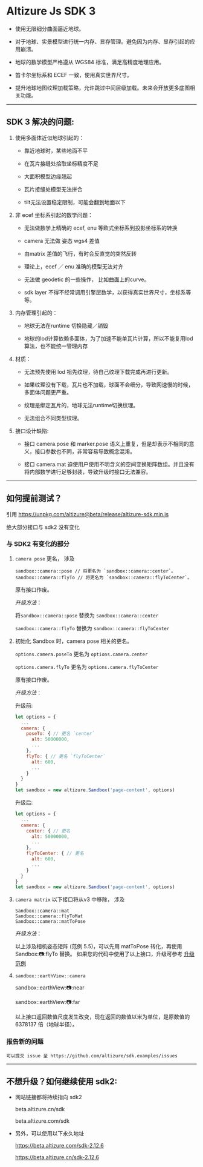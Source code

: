 # Altizure Js SDK 3

- 使用无限细分曲面逼近地球。

- 对于地球、实景模型进行统一内存、显存管理。避免因为内存、显存引起的应用崩溃。

- 地球的数学模型严格遵从 WGS84 标准，满足高精度地理应用。

- 笛卡尔坐标系和 ECEF 一致，使用真实世界尺寸。

- 提升地球地图纹理加载策略，允许跳过中间层级加载。未来会开放更多底图相关功能。

_______________________________

## SDK 3 解决的问题:

1. 使用多面体近似地球引起的：

    - 靠近地球时，某些地面不平

    - 在瓦片接缝处拾取坐标精度不足

    - 大面积模型边缘翘起

    - 瓦片接缝处模型无法拼合

    - tilt无法设置稳定限制，可能会翻到地面以下


2. 非 ecef 坐标系引起的数学问题：

    - 无法做数学上精确的 ecef, enu 等欧式坐标系到投影坐标系的转换

    - camera 无法做 姿态 wgs4 差值

    - 由matrix 差值的飞行，有时会反直觉的突然反转

    - 理论上，ecef ／ enu 准确的模型无法对齐

    - 无法做 geodetic 的一些操作， 比如曲面上的curve。

    - sdk layer 不得不经常调用引擎层数学，以获得真实世界尺寸，坐标系等等。

3. 内存管理引起的：

    - 地球无法在runtime 切换隐藏／销毁

    - 地球的lod计算依赖多面体，为了加速不能单瓦片计算，所以不能复用lod算法，也不能统一管理内存

4. 材质：

    - 无法预先使用 lod 祖先纹理，待自己纹理下载完成再进行更新。

    - 如果纹理没有下载，瓦片也不加载，球面不会细分，导致网速慢的时候，多面体问题更严重。

    - 纹理是绑定瓦片的，地球无法runtime切换纹理。

    - 无法组合不同类型纹理。

5. 接口设计缺陷:

    - 接口 camera.pose 和 marker.pose 语义上重复，但是却表示不相同的意义，接口参数也不同，非常容易导致概念混淆。

    - 接口 camera.mat 迫使用户使用不明含义的空间变换矩阵数组。并且没有将内部数学进行足够封装，导致升级时接口无法兼容。

_______________________________

## 如何提前测试？

引用 https://unpkg.com/altizure@beta/release/altizure-sdk.min.js

绝大部分接口与 sdk2 没有变化

### 与 SDK2 有变化的部分
1. `camera pose` 更名， 涉及
    ```
    sandbox::camera::pose // 将更名为 `sandbox::camera::center`。
    sandbox::camera::flyTo // 将更名为 `sandbox::camera::flyToCenter`。
    ```
    原有接口作废。

    *升级方法*：

    将`sandbox::camera::pose` 替换为 `sandbox::camera::center`

    `sandbox::camera::flyTo` 替换为 `sandbox::camera::flyToCenter`

2. 初始化 Sandbox 时，camera pose 相关的更名。

    `options.camera.poseTo` 更名为 `options.camera.center`

    `options.camera.flyTo` 更名为 `options.camera.flyToCenter`

    原有接口作废。

    *升级方法*：

    升级前:

      ``` js
      let options = {
        ...
        camera: {
          poseTo: { // 更名 `center`
            alt: 50000000,
            ...
          },
          flyTo: { // 更名 `flyToCenter`
            alt: 600,
            ...
          }
        }
      }
      let sandbox = new altizure.Sandbox('page-content', options)
      ```
    
      升级后:

      ``` js
      let options = {
        ...
        camera: {
          center: { // 更名
            alt: 50000000,
            ...
          },
          flyToCenter: { // 更名
            alt: 600,
            ...
          }
        }
      }
      let sandbox = new altizure.Sandbox('page-content', options)
      ```
3. `camera matrix` 以下接口将从v3 中移除， 涉及
    ```
    Sandbox::camera::mat
    Sandbox::camera::flyToMat
    Sandbox::camera::matToPose
    ```

    *升级方法*：

    以上涉及相机姿态矩阵 (范例 5.5)，可以先用 matToPose 转化，再使用 Sandbox::camera::flyTo 替换。
    如果您的代码中使用了以上接口，升级可参考 [升级范例](https://github.com/altizure/sdk.examples/tree/master/5-5-camera-mat/v3_upgrade.html) 

4. `sandbox::earthView::camera`

    sandbox::earthView::camera::near

    sandbox::earthView::camera::far

    以上接口返回数值尺度发生改变，现在返回的数值以米为单位，是原数值的 6378137 倍（地球半径）。


### 报告新的问题

    可以提交 issue 至 https://github.com/altizure/sdk.examples/issues

_______________________________

## 不想升级？如何继续使用 sdk2:

- 网站链接都将持续指向 sdk2

    beta.altizure.cn/sdk

    beta.altizure.com/sdk

- 另外，可以使用以下永久地址

    https://beta.altizure.com/sdk-2.12.6 

    https://beta.altizure.cn/sdk-2.12.6 


 